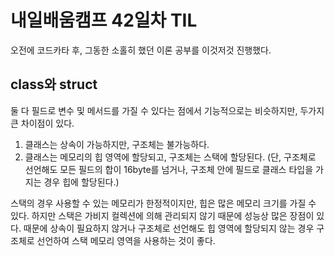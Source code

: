 # 내일배움캠프 42일차 TIL  
오전에 코드카타 후, 그동한 소홀히 했던 이론 공부를 이것저것 진행했다.  

## class와 struct  
둘 다 필드로 변수 및 메서드를 가질 수 있다는 점에서 기능적으로는 비슷하지만, 두가지 큰 차이점이 있다.  
1. 클래스는 상속이 가능하지만, 구조체는 불가능하다.  
2. 클래스는 메모리의 힙 영역에 할당되고, 구조체는 스택에 할당된다. (단, 구조체로 선언해도 모든 필드의 합이 16byte를 넘거나, 구조체 안에 필드로 클래스 타입을 가지는 경우 힙에 할당된다.)

     
스택의 경우 사용할 수 있는 메모리가 한정적이지만, 힙은 많은 메모리 크기를 가질 수 있다. 하지만 스택은 가비지 컬렉션에 의해 관리되지 않기 때문에 성능상 많은 장점이 있다. 때문에 상속이 필요하지 않거나 구조체로 선언해도 힙 영역에 할당되지 않는 경우 구조체로 선언하여 스택 메모리 영역을 사용하는 것이 좋다.
